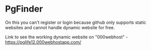 # PgFinder
On this you can't register or login because github only supports static websites and cannot handle dynamic website for free.

Link to see the working dynamic website on "000webhost" -   https://pglife12.000webhostapp.com/
